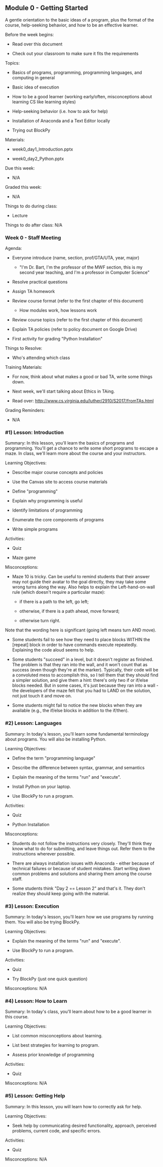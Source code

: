 ## Module 0 - Getting Started

A gentle orientation to the basic ideas of a program, plus the format of the course, help-seeking behavior, and how to be an effective learner.

Before the week begins:

* Read over this document

* Check out your classroom to make sure it fits the requirements

Topics:

* Basics of programs, programming, programming languages, and computing in general

* Basic idea of execution

* How to be a good learner (working early/often, misconceptions about learning CS like learning styles)

* Help-seeking behavior (i.e. how to ask for help)

* Installation of Anaconda and a Text Editor locally

* Trying out BlockPy

Materials: 

* week0_day1_Introduction.pptx

* week0_day2_Python.pptx

Due this week:

* N/A

Graded this week:

* N/A

Things to do during class:

* Lecture

Things to do after class: N/A

### Week 0 - Staff Meeting

Agenda:

* Everyone introduce (name, section, prof/GTA/UTA, year, major)

    * "I'm Dr. Bart, I'm the professor of the MWF section, this is my second year teaching, and I'm a professor in Computer Science"

* Resolve practical questions

* Assign TA homework

* Review course format (refer to the first chapter of this document)

    * How modules work, how lessons work

* Review course topics (refer to the first chapter of this document)

* Explain TA policies (refer to policy document on Google Drive)

* First activity for grading "Python Installation"

Things to Resolve:

* Who's attending which class

Training Materials:

* For now, think about what makes a good or bad TA, write some things down.

* Next week, we'll start talking about Ethics in TAing.

* Read over: http://www.cs.virginia.edu/luther/2910/S2017/fromTAs.html


Grading Reminders:

* N/A

### #1) Lesson: Introduction

Summary: In this lesson, you'll learn the basics of programs and programming. You'll get a chance to write some short programs to escape a maze. In class, we'll learn more about the course and your instructors.

Learning Objectives:

* Describe major course concepts and policies

* Use the Canvas site to access course materials

* Define "programming"

* Explain why programming is useful

* Identify limitations of programming

* Enumerate the core components of programs

* Write simple programs

Activities:

* Quiz

* Maze game

Misconceptions:

* Maze 10 is tricky. Can be useful to remind students that their answer may not guide their avatar to the goal directly, they may take some wrong turns along the way. Also helps to explain the Left-hand-on-wall rule (which doesn't require a particular maze):

    * if there is a path to the left, go left;

    * otherwise, if there is a path ahead, move forward;

    * otherwise turn right.

Note that the wording here is significant (going left means turn AND move).

* Some students fail to see how they need to place blocks WITHIN the [repeat] block in order to have commands execute repeatedly. Explaining the code aloud seems to help.

* Some students "succeed" in a level, but it doesn't register as finished. The problem is that they ran into the wall, and it won't count that as success (even though they're at the marker). Typically, their code will be a convoluted mess to accomplish this, so I tell them that they should find a simpler solution, and give them a hint: there's only two if or if/else blocks needed. But in some cases, it's just because they ran into a wall - the developers of the maze felt that you had to LAND on the solution, not just touch it and move on.

* Some students might fail to notice the new blocks when they are available (e.g., the if/else blocks in addition to the if/then).

### #2) Lesson: Languages

Summary: In today's lesson, you'll learn some fundamental terminology about programs. You will also be installing Python.

Learning Objectives:

* Define the term "programming language"

* Describe the difference between syntax, grammar, and semantics

* Explain the meaning of the terms "run" and "execute".

* Install Python on your laptop.

* Use BlockPy to run a program.

Activities:

* Quiz

* Python Installation

Misconceptions:

* Students do not follow the instructions very closely. They'll think they know what to do for submitting, and leave things out. Refer them to the instructions wherever possible.

* There are always installation issues with Anaconda - either because of technical failures or because of student mistakes. Start writing down common problems and solutions and sharing them among the course staff.

* Some students think "Day 2 == Lesson 2" and that's it. They don't realize they should keep going with the material.

### #3) Lesson: Execution

Summary: In today's lesson, you'll learn how we use programs by running them. You will also be trying BlockPy.

Learning Objectives:

* Explain the meaning of the terms "run" and "execute".

* Use BlockPy to run a program.

Activities:

* Quiz

* Try BlockPy (just one quick question)

Misconceptions: N/A

### #4) Lesson: How to Learn

Summary: In today's class, you'll learn about how to be a good learner in this course.

Learning Objectives:

* List common misconceptions about learning.

* List best strategies for learning to program.

* Assess prior knowledge of programming

Activities:

* Quiz

Misconceptions: N/A

### #5) Lesson: Getting Help

Summary: In this lesson, you will learn how to correctly ask for help.

Learning Objectives:

* Seek help by communicating desired functionality, approach, perceived problems, current code, and specific errors.

Activities:

* Quiz

Misconceptions: N/A